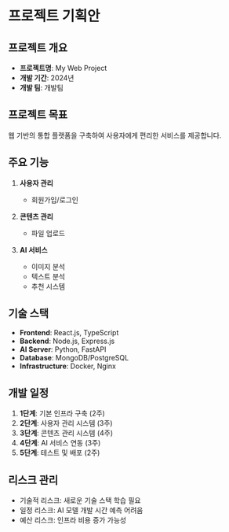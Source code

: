 # 프로젝트 기획안

## 프로젝트 개요
- **프로젝트명**: My Web Project
- **개발 기간**: 2024년
- **개발 팀**: 개발팀

## 프로젝트 목표
웹 기반의 통합 플랫폼을 구축하여 사용자에게 편리한 서비스를 제공합니다.

## 주요 기능
1. **사용자 관리**
   - 회원가입/로그인

2. **콘텐츠 관리**
   - 파일 업로드


3. **AI 서비스**
   - 이미지 분석
   - 텍스트 분석
   - 추천 시스템


## 기술 스택
- **Frontend**: React.js, TypeScript
- **Backend**: Node.js, Express.js
- **AI Server**: Python, FastAPI
- **Database**: MongoDB/PostgreSQL
- **Infrastructure**: Docker, Nginx

## 개발 일정
1. **1단계**: 기본 인프라 구축 (2주)
2. **2단계**: 사용자 관리 시스템 (3주)
3. **3단계**: 콘텐츠 관리 시스템 (4주)
4. **4단계**: AI 서비스 연동 (3주)
5. **5단계**: 테스트 및 배포 (2주)



## 리스크 관리
- 기술적 리스크: 새로운 기술 스택 학습 필요
- 일정 리스크: AI 모델 개발 시간 예측 어려움
- 예산 리스크: 인프라 비용 증가 가능성 